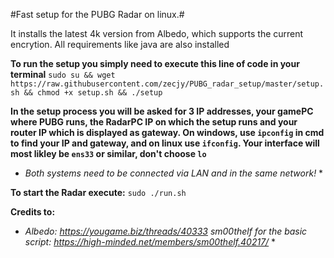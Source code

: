 #Fast setup for the PUBG Radar on linux.#

It installs the latest 4k version from Albedo, which supports the current encrytion. All requirements like java are also installed

**To run the setup you simply need to execute this line of code in your terminal**
`sudo su && wget https://raw.githubusercontent.com/zecjy/PUBG_radar_setup/master/setup.sh && chmod +x setup.sh && ./setup`

**In the setup process you will be asked for 3 IP addresses, your gamePC where PUBG runs, the RadarPC IP on which the setup runs and your router IP which is displayed as gateway.
On windows, use `ipconfig` in cmd to find your IP and gateway, and on linux use `ifconfig`. Your interface will most likley be `ens33` or similar, don't choose `lo`**

* *Both systems need to be connected via LAN and in the same network!* *

**To start the Radar execute:**
`sudo ./run.sh`

**Credits to:**
* *Albedo: https://yougame.biz/threads/40333
sm00thelf for the basic script: https://high-minded.net/members/sm00thelf.40217/* *
